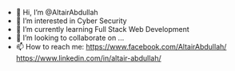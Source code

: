 - 👋 Hi, I’m @AltairAbdullah
- 👀 I’m interested in Cyber Security
- 🌱 I’m currently learning Full Stack Web Development
- 💞️ I’m looking to collaborate on ...
- 📫 How to reach me: https://www.facebook.com/AltairAbdullah/
                      https://www.linkedin.com/in/altair-abdullah/

<!---
AltairAbdullah/AltairAbdullah is a ✨ special ✨ repository because its `README.md` (this file) appears on your GitHub profile.
You can click the Preview link to take a look at your changes.
--->
